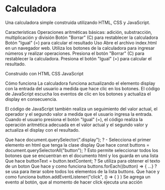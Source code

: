 # Calculadora
Una calculadora simple construida utilizando HTML, CSS y JavaScript.

Características
Operaciones aritméticas básicas: adición, substracción, multiplicación y división
Botón "Borrar" (C) para restablecer la calculadora
Botón "Igual" (=) para calcular el resultado
Uso
Abre el archivo index.html en un navegador web.
Utiliza los botones de la calculadora para ingresar números y realizar operaciones.
Presiona el botón "Borrar" (C) para restablecer la calculadora.
Presiona el botón "Igual" (=) para calcular el resultado.

Construido con
HTML
CSS
JavaScript

Cómo funciona
La calculadora funciona actualizando el elemento display con la entrada del usuario a medida que hace clic en los botones. El código de JavaScript escucha los eventos de clic en los botones y actualiza el display en consecuencia.

El código de JavaScript también realiza un seguimiento del valor actual, el operador y el segundo valor a medida que el usuario ingresa la entrada. Cuando el usuario presiona el botón "Igual" (=), el código realiza la operación aritmética adecuada en el valor actual y el segundo valor y actualiza el display con el resultado.

Que hace document.querySelector(".display"); ? - Selecciona el primer elemento en html que tenga la clase display
Que hace const buttons = document.querySelectorAll("button"); ? Esto permite seleccionar todos los botones que se encuentran en el documento html y los guarda en una lista
Que hace buttonText = button.textContent; ? Se utiliza para obtener el texto de un boton
Que hace y como funciona buttons.forEach((button) => { ...} ? se usa para iterar sobre todos los elementos de la lista buttons.
Que hace y como funciona button.addEventListener("click", () => { } ) Se agrega un evento al botón, que al momento de hacer click ejecuta una acción
